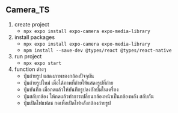 ## Camera_TS

1. create project
   - `npx expo install expo-camera expo-media-library`
2. install packages
   - `npx expo install expo-camera expo-media-library`
   - `npm install --save-dev @types/react @types/react-native`
3. run project
   - `npx expo start`
4. function ต่างๆ
   - ปุ่มถ่ายรูป แสดงภาพของกล้องปัจจุบัน
   - ปุ่มถ่ายรูปใหม่ เมื่อได้ภาพที่ถ่ายให้แสดงรูปที่ถ่าย
   - ปุ่มบันทึก เมื่อกดแล้วให้บันทึกรูปลงอัลบั้มในเครื่อง
   - ปุ่มสลับกล้อง ให้กดแล้วทำการเปลี่ยนกล้องหน้าเป็นกล้องหลัง สลับกัน
   - ปุ่มเปิดไฟแฟลช กดเพื่อเปิดไฟหลังกล้องถ่ายรูป

